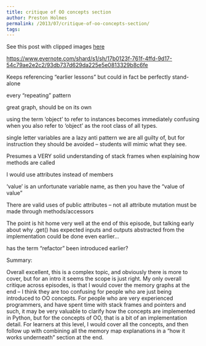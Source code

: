 ```yaml
---
title: critique of OO concepts section
author: Preston Holmes
permalink: /2013/07/critique-of-oo-concepts-section/
tags:
---
```

See this post with clipped images [here][1]

https://www.evernote.com/shard/s1/sh/17b0123f-761f-4ffd-9d17-54c79ae2e2c2/93db737d629da225e5e0813329b8c6fe

Keeps referencing &#8220;earlier lessons&#8221; but could in fact be perfectly stand-alone

every &#8220;repeating&#8221; pattern

great graph, should be on its own

using the term &#8216;object&#8217; to refer to instances becomes immediately confusing when you also refer to &#8216;object&#8217; as the root class of all types.

single letter variables are a lazy anti pattern we are all guilty of, but for instruction they should be avoided &#8211; students will mimic what they see.

Presumes a VERY solid understanding of stack frames when explaining how methods are called

I would use attributes instead of members

&#8216;value&#8217; is an unfortunate variable name, as then you have the &#8220;value of value&#8221;

There are valid uses of public attributes &#8211; not all attribute mutation must be made through methods/accessors

The point is hit home very well at the end of this episode, but talking early about why .get() has expected inputs and outputs abstracted from the implementation could be done even earlier…

has the term &#8220;refactor&#8221; been introduced earlier?

Summary:

Overall excellent, this is a complex topic, and obviously there is more to cover, but for an intro it seems the scope is just right. My only overall critique across episodes, is that I would cover the memory graphs at the end &#8211; I think they are too confusing for people who are just being introduced to OO concepts. For people who are very experienced programmers, and have spent time with stack frames and pointers and such, it may be very valuable to clarify how the concepts are implemented in Python, but for the concepts of OO, that is a bit of an implementation detail. For learners at this level, I would cover all the concepts, and then follow up with combining all the memory map explanations in a &#8220;how it works underneath&#8221; section at the end.

 [1]: https://www.evernote.com/shard/s1/sh/17b0123f-761f-4ffd-9d17-54c79ae2e2c2/93db737d629da225e5e0813329b8c6fe
